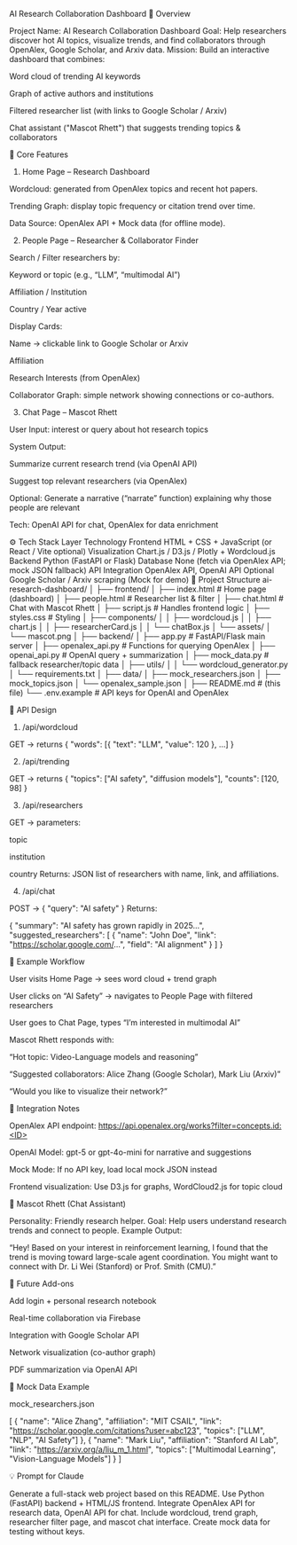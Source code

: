 AI Research Collaboration Dashboard
🏁 Overview

Project Name: AI Research Collaboration Dashboard
Goal: Help researchers discover hot AI topics, visualize trends, and find collaborators through OpenAlex, Google Scholar, and Arxiv data.
Mission: Build an interactive dashboard that combines:

Word cloud of trending AI keywords

Graph of active authors and institutions

Filtered researcher list (with links to Google Scholar / Arxiv)

Chat assistant ("Mascot Rhett") that suggests trending topics & collaborators

🧩 Core Features
1. Home Page – Research Dashboard

Wordcloud: generated from OpenAlex topics and recent hot papers.

Trending Graph: display topic frequency or citation trend over time.

Data Source: OpenAlex API + Mock data (for offline mode).

2. People Page – Researcher & Collaborator Finder

Search / Filter researchers by:

Keyword or topic (e.g., “LLM”, “multimodal AI”)

Affiliation / Institution

Country / Year active

Display Cards:

Name → clickable link to Google Scholar or Arxiv

Affiliation

Research Interests (from OpenAlex)

Collaborator Graph: simple network showing connections or co-authors.

3. Chat Page – Mascot Rhett

User Input: interest or query about hot research topics

System Output:

Summarize current research trend (via OpenAI API)

Suggest top relevant researchers (via OpenAlex)

Optional: Generate a narrative (“narrate” function) explaining why those people are relevant

Tech: OpenAI API for chat, OpenAlex for data enrichment

⚙️ Tech Stack
Layer	Technology
Frontend	HTML + CSS + JavaScript (or React / Vite optional)
Visualization	Chart.js / D3.js / Plotly + Wordcloud.js
Backend	Python (FastAPI or Flask)
Database	None (fetch via OpenAlex API; mock JSON fallback)
API Integration	OpenAlex API, OpenAI API
Optional	Google Scholar / Arxiv scraping (Mock for demo)
📁 Project Structure
ai-research-dashboard/
│
├── frontend/
│   ├── index.html              # Home page (dashboard)
│   ├── people.html             # Researcher list & filter
│   ├── chat.html               # Chat with Mascot Rhett
│   ├── script.js               # Handles frontend logic
│   ├── styles.css              # Styling
│   ├── components/
│   │   ├── wordcloud.js
│   │   ├── chart.js
│   │   ├── researcherCard.js
│   │   └── chatBox.js
│   └── assets/
│       └── mascot.png
│
├── backend/
│   ├── app.py                  # FastAPI/Flask main server
│   ├── openalex_api.py         # Functions for querying OpenAlex
│   ├── openai_api.py           # OpenAI query + summarization
│   ├── mock_data.py            # fallback researcher/topic data
│   ├── utils/
│   │   └── wordcloud_generator.py
│   └── requirements.txt
│
├── data/
│   ├── mock_researchers.json
│   ├── mock_topics.json
│   └── openalex_sample.json
│
├── README.md                   # (this file)
└── .env.example                # API keys for OpenAI and OpenAlex

🔌 API Design
1. /api/wordcloud

GET → returns { "words": [{ "text": "LLM", "value": 120 }, ...] }

2. /api/trending

GET → returns { "topics": ["AI safety", "diffusion models"], "counts": [120, 98] }

3. /api/researchers

GET → parameters:

topic

institution

country
Returns: JSON list of researchers with name, link, and affiliations.

4. /api/chat

POST → { "query": "AI safety" }
Returns:

{
  "summary": "AI safety has grown rapidly in 2025...",
  "suggested_researchers": [
    { "name": "John Doe", "link": "https://scholar.google.com/...", "field": "AI alignment" }
  ]
}

🤖 Example Workflow

User visits Home Page → sees word cloud + trend graph

User clicks on “AI Safety” → navigates to People Page with filtered researchers

User goes to Chat Page, types “I’m interested in multimodal AI”

Mascot Rhett responds with:

“Hot topic: Video-Language models and reasoning”

“Suggested collaborators: Alice Zhang (Google Scholar), Mark Liu (Arxiv)”

“Would you like to visualize their network?”

🧠 Integration Notes

OpenAlex API endpoint: https://api.openalex.org/works?filter=concepts.id:<ID>

OpenAI Model: gpt-5 or gpt-4o-mini for narrative and suggestions

Mock Mode: If no API key, load local mock JSON instead

Frontend visualization: Use D3.js for graphs, WordCloud2.js for topic cloud

🐾 Mascot Rhett (Chat Assistant)

Personality: Friendly research helper.
Goal: Help users understand research trends and connect to people.
Example Output:

“Hey! Based on your interest in reinforcement learning, I found that the trend is moving toward large-scale agent coordination. You might want to connect with Dr. Li Wei (Stanford) or Prof. Smith (CMU).”

🚀 Future Add-ons

Add login + personal research notebook

Real-time collaboration via Firebase

Integration with Google Scholar API

Network visualization (co-author graph)

PDF summarization via OpenAI API

🧪 Mock Data Example

mock_researchers.json

[
  {
    "name": "Alice Zhang",
    "affiliation": "MIT CSAIL",
    "link": "https://scholar.google.com/citations?user=abc123",
    "topics": ["LLM", "NLP", "AI Safety"]
  },
  {
    "name": "Mark Liu",
    "affiliation": "Stanford AI Lab",
    "link": "https://arxiv.org/a/liu_m_1.html",
    "topics": ["Multimodal Learning", "Vision-Language Models"]
  }
]

💡 Prompt for Claude

Generate a full-stack web project based on this README.
Use Python (FastAPI) backend + HTML/JS frontend.
Integrate OpenAlex API for research data, OpenAI API for chat.
Include wordcloud, trend graph, researcher filter page, and mascot chat interface.
Create mock data for testing without keys.